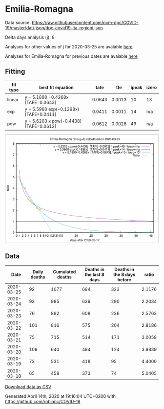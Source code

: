 # Emilia-Romagna

Data source: https://raw.githubusercontent.com/pcm-dpc/COVID-19/master/dati-json/dpc-covid19-ita-regioni.json

Delta days analysis (j): 8

Analyses for other values of j for 2020-03-25 are avalable [here](../2020-03-25/README.md)

Analyses for Emilia-Romagna for previous dates are avalable [here](../README.md)

## Fitting 
|fit type|best fit equation|tafe|tfe|ipeak|izero|
|-------|-----|--------|------|---|---|
|linear|y = 5.1890 -0.4268x  [TAFE=0.0643]|0.0643|0.0013|10|13|
|exp|y = 5.5960 exp(-0.1298x)  [TAFE=0.0411]|0.0411|0.0011|14|n/a|
|pow|y = 5.6203 x pow(-0.4438)  [TAFE=0.0612]|0.0612|0.0028|49|n/a|

![Plot](COVID-19_emilia-romagna_j8_2020-03-25.png)

## Data
|Date|Daily deaths|Cumulated deaths|Deaths in the last 8 days|Deaths in the 8 days before|ratio|
|----|----------|-----------|-------|--------------------|-----|
|2020-03-25|92|1077|684|323|2.1176|
|2020-03-24|93|985|639|290|2.2034|
|2020-03-23|76|892|608|236|2.5763|
|2020-03-22|101|816|575|204|2.8186|
|2020-03-21|75|715|514|171|3.0058|
|2020-03-20|109|640|494|124|3.9839|
|2020-03-19|73|531|418|95|4.4000|
|2020-03-18|65|458|373|74|5.0405|

[Download data as CSV](COVID-19_emilia-romagna_j8_2020-03-25.csv)

Generated April 14th, 2020 at 19:16:04 UTC+0200 with https://github.com/robianc/COVID-19
